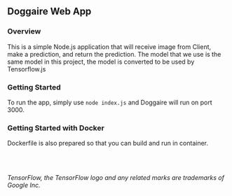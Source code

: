 ## Doggaire Web App

### Overview

This is a simple Node.js application that will receive image from Client, make a prediction, and return the prediction. The model that we use is the same model in this project, the model is converted to be used by Tensorflow.js

### Getting Started

To run the app, simply use `node index.js` and Doggaire will run on port 3000.

### Getting Started with Docker

Dockerfile is also prepared so that you can build and run in container.

<br/><br/>

*TensorFlow, the TensorFlow logo and any related marks are trademarks of Google Inc.*

